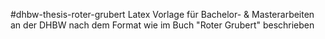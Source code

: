 #dhbw-thesis-roter-grubert
Latex Vorlage für Bachelor- &amp; Masterarbeiten an der DHBW nach dem Format wie im Buch "Roter Grubert" beschrieben
